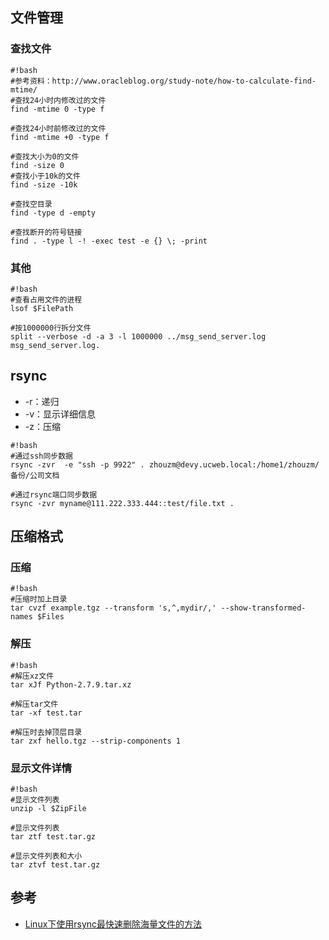 ## 文件管理
### 查找文件
```
#!bash
#参考资料：http://www.oracleblog.org/study-note/how-to-calculate-find-mtime/
#查找24小时内修改过的文件
find -mtime 0 -type f

#查找24小时前修改过的文件
find -mtime +0 -type f

#查找大小为0的文件
find -size 0
#查找小于10k的文件
find -size -10k

#查找空目录
find -type d -empty

#查找断开的符号链接
find . -type l -! -exec test -e {} \; -print
```

### 其他
```
#!bash
#查看占用文件的进程
lsof $FilePath

#按1000000行拆分文件
split --verbose -d -a 3 -l 1000000 ../msg_send_server.log msg_send_server.log.
```

## rsync

* -r：递归
* -v：显示详细信息
* -z：压缩
```
#!bash
#通过ssh同步数据
rsync -zvr  -e "ssh -p 9922" . zhouzm@devy.ucweb.local:/home1/zhouzm/备份/公司文档

#通过rsync端口同步数据
rsync -zvr myname@111.222.333.444::test/file.txt .
```

## 压缩格式
### 压缩
```
#!bash
#压缩时加上目录
tar cvzf example.tgz --transform 's,^,mydir/,' --show-transformed-names $Files
```
### 解压
```
#!bash
#解压xz文件
tar xJf Python-2.7.9.tar.xz

#解压tar文件
tar -xf test.tar

#解压时去掉顶层目录
tar zxf hello.tgz --strip-components 1
```
### 显示文件详情
```
#!bash
#显示文件列表
unzip -l $ZipFile

#显示文件列表
tar ztf test.tar.gz

#显示文件列表和大小
tar ztvf test.tar.gz
```

## 参考
* [Linux下使用rsync最快速删除海量文件的方法](http://www.ha97.com/4107.html)